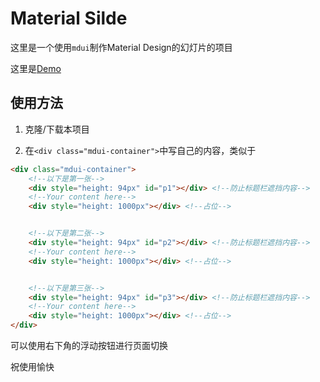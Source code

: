 # Material Silde

这里是一个使用`mdui`制作Material Design的幻灯片的项目

这里是[Demo](https://enter-tainer.github.io/MaterialSlide/)

## 使用方法

1. 克隆/下载本项目

2. 在`<div class="mdui-container">`中写自己的内容，类似于
``` html
<div class="mdui-container">
    <!--以下是第一张-->
    <div style="height: 94px" id="p1"></div> <!--防止标题栏遮挡内容-->
    <!--Your content here-->
    <div style="height: 1000px"></div> <!--占位-->


    <!--以下是第二张-->
    <div style="height: 94px" id="p2"></div> <!--防止标题栏遮挡内容-->
    <!--Your content here-->
    <div style="height: 1000px"></div> <!--占位-->


    <!--以下是第三张-->
    <div style="height: 94px" id="p3"></div> <!--防止标题栏遮挡内容-->
    <!--Your content here-->
    <div style="height: 1000px"></div> <!--占位-->
</div>
```

可以使用右下角的浮动按钮进行页面切换

祝使用愉快